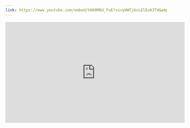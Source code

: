```yaml
---
link: https://www.youtube.com/embed/hHX0M6U_FuE?si=yHWTj6cLElEo63T4&amp;start=254
---
```


<iframe width="560" height="315" src="https://www.youtube.com/embed/hHX0M6U_FuE?si=yHWTj6cLElEo63T4&amp;start=254" title="YouTube video player" frameborder="0" allow="accelerometer; autoplay; clipboard-write; encrypted-media; gyroscope; picture-in-picture; web-share" referrerpolicy="strict-origin-when-cross-origin" allowfullscreen></iframe>
